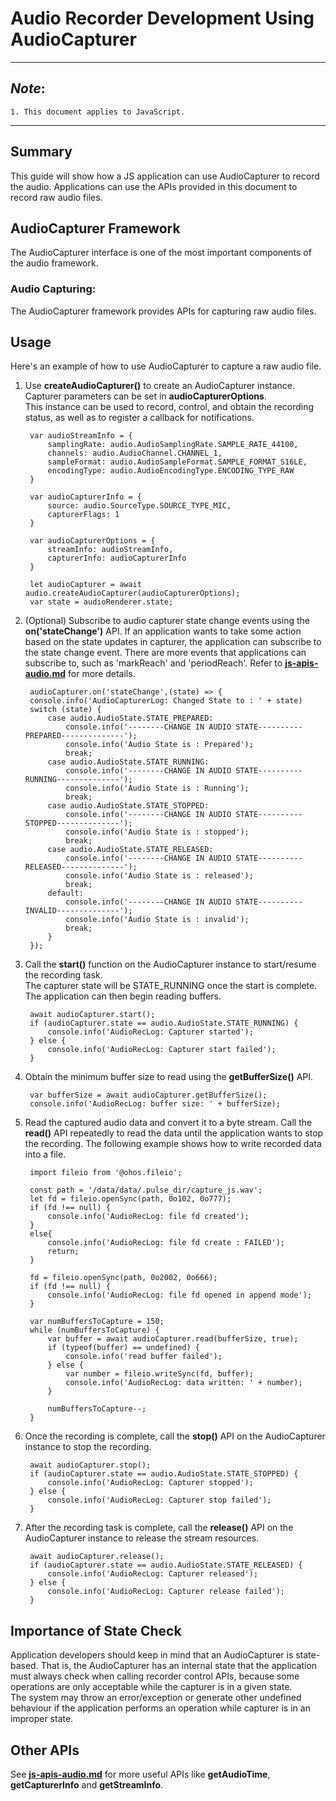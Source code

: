 # Audio Recorder Development Using AudioCapturer

---
## ***Note***:
    1. This document applies to JavaScript.
---
## **Summary**
This guide will show how a JS application can use AudioCapturer to record the audio.
Applications can use the APIs provided in this document to record raw audio files.

## **AudioCapturer Framework**
The AudioCapturer interface is one of the most important components of the audio framework.
### **Audio Capturing:**
The AudioCapturer framework provides APIs for capturing raw audio files.

## **Usage**
Here's an example of how to use AudioCapturer to capture a raw audio file.
1. Use **createAudioCapturer()** to create an AudioCapturer instance. Capturer parameters can be set in **audioCapturerOptions**.\
   This instance can be used to record, control, and obtain the recording status, as well as to register a callback for notifications.
   ```
    var audioStreamInfo = {
        samplingRate: audio.AudioSamplingRate.SAMPLE_RATE_44100,
        channels: audio.AudioChannel.CHANNEL_1,
        sampleFormat: audio.AudioSampleFormat.SAMPLE_FORMAT_S16LE,
        encodingType: audio.AudioEncodingType.ENCODING_TYPE_RAW
    }

    var audioCapturerInfo = {
        source: audio.SourceType.SOURCE_TYPE_MIC,
        capturerFlags: 1
    }

    var audioCapturerOptions = {
        streamInfo: audioStreamInfo,
        capturerInfo: audioCapturerInfo
    }

    let audioCapturer = await audio.createAudioCapturer(audioCapturerOptions);
    var state = audioRenderer.state;
   ```

2. (Optional) Subscribe to audio capturer state change events using the **on('stateChange')** API.
   If an application wants to take some action based on the state updates in capturer, the application can subscribe to the state change event.
   There are more events that applications can subscribe to, such as 'markReach' and 'periodReach'. Refer to [**js-apis-audio.md**](https://gitee.com/openharmony/docs/blob/master/en/application-dev/reference/apis/js-apis-audio.md) for more details.
   ```
    audioCapturer.on('stateChange',(state) => {
    console.info('AudioCapturerLog: Changed State to : ' + state)
    switch (state) {
        case audio.AudioState.STATE_PREPARED:
            console.info('--------CHANGE IN AUDIO STATE----------PREPARED--------------');
            console.info('Audio State is : Prepared');
            break;
        case audio.AudioState.STATE_RUNNING:
            console.info('--------CHANGE IN AUDIO STATE----------RUNNING--------------');
            console.info('Audio State is : Running');
            break;
        case audio.AudioState.STATE_STOPPED:
            console.info('--------CHANGE IN AUDIO STATE----------STOPPED--------------');
            console.info('Audio State is : stopped');
            break;
        case audio.AudioState.STATE_RELEASED:
            console.info('--------CHANGE IN AUDIO STATE----------RELEASED--------------');
            console.info('Audio State is : released');
            break;
        default:
            console.info('--------CHANGE IN AUDIO STATE----------INVALID--------------');
            console.info('Audio State is : invalid');
            break;
        }
    });

   ```

3. Call the **start()** function on the AudioCapturer instance to start/resume the recording task.\
   The capturer state will be STATE_RUNNING once the start is complete. The application can then begin reading buffers.
   ```
    await audioCapturer.start();
    if (audioCapturer.state == audio.AudioState.STATE_RUNNING) {
        console.info('AudioRecLog: Capturer started');
    } else {
        console.info('AudioRecLog: Capturer start failed');
    }

   ```

4. Obtain the minimum buffer size to read using the **getBufferSize()** API.
   ```
    var bufferSize = await audioCapturer.getBufferSize();
    console.info('AudioRecLog: buffer size: ' + bufferSize);

    ```

5. Read the captured audio data and convert it to a byte stream. Call the **read()** API repeatedly to read the data
   until the application wants to stop the recording. The following example shows how to write recorded data into a file.
   ```
    import fileio from '@ohos.fileio';

    const path = '/data/data/.pulse_dir/capture_js.wav';
    let fd = fileio.openSync(path, 0o102, 0o777);
    if (fd !== null) {
        console.info('AudioRecLog: file fd created');
    }
    else{
        console.info('AudioRecLog: file fd create : FAILED');
        return;
    }

    fd = fileio.openSync(path, 0o2002, 0o666);
    if (fd !== null) {
        console.info('AudioRecLog: file fd opened in append mode');
    }

    var numBuffersToCapture = 150;
    while (numBuffersToCapture) {
        var buffer = await audioCapturer.read(bufferSize, true);
        if (typeof(buffer) == undefined) {
            console.info('read buffer failed');
        } else {
            var number = fileio.writeSync(fd, buffer);
            console.info('AudioRecLog: data written: ' + number);
        }

        numBuffersToCapture--;
    }
   ```
6. Once the recording is complete, call the **stop()** API on the AudioCapturer instance to stop the recording.
   ```
    await audioCapturer.stop();
    if (audioCapturer.state == audio.AudioState.STATE_STOPPED) {
        console.info('AudioRecLog: Capturer stopped');
    } else {
        console.info('AudioRecLog: Capturer stop failed');
    }
   ```

7. After the recording task is complete, call the **release()** API on the AudioCapturer instance to release the stream resources.
   ```
    await audioCapturer.release();
    if (audioCapturer.state == audio.AudioState.STATE_RELEASED) {
        console.info('AudioRecLog: Capturer released');
    } else {
        console.info('AudioRecLog: Capturer release failed');
    }
   ```

## **Importance of State Check**
Application developers should keep in mind that an AudioCapturer is state-based.
That is, the AudioCapturer has an internal state that the application must always check when calling recorder control APIs, because some operations are only acceptable while the capturer is in a given state.\
The system may throw an error/exception or generate other undefined behaviour if the application performs an operation while capturer is in an improper state.

## **Other APIs**
See [**js-apis-audio.md**](https://gitee.com/openharmony/docs/blob/master/en/application-dev/reference/apis/js-apis-audio.md) for more useful APIs like **getAudioTime**, **getCapturerInfo** and **getStreamInfo**.
